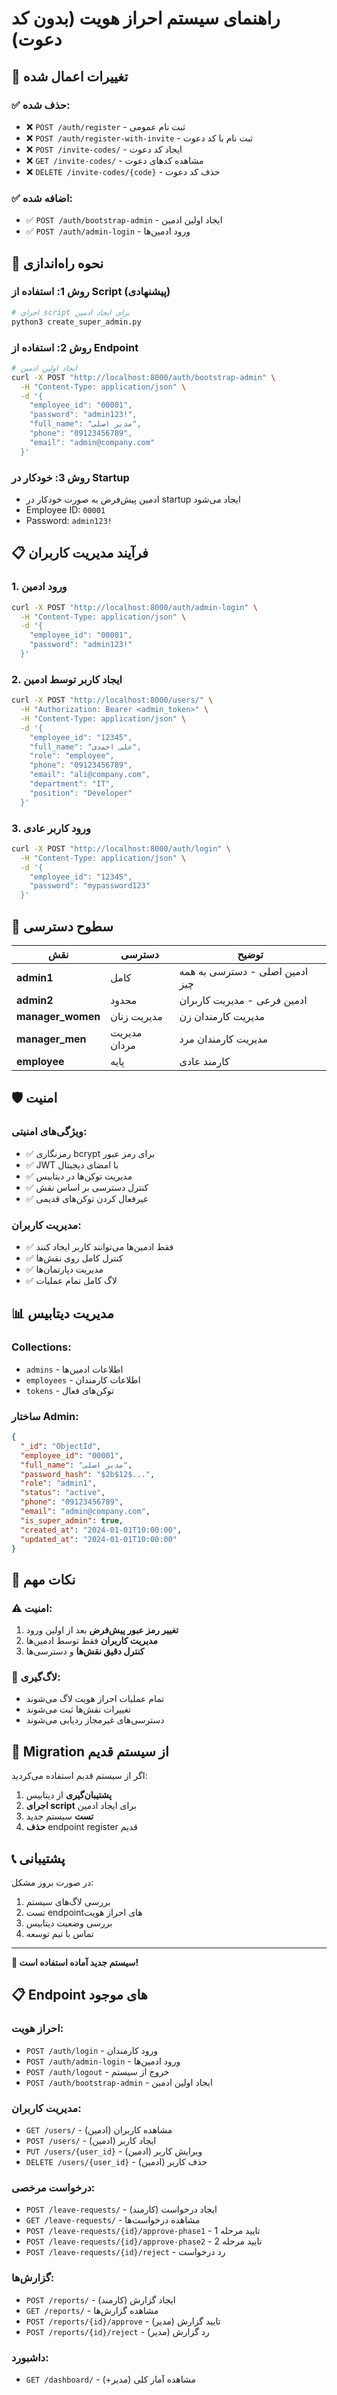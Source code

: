 # راهنمای سیستم احراز هویت (بدون کد دعوت)

## 🚀 **تغییرات اعمال شده**

### ✅ **حذف شده:**
- ❌ `POST /auth/register` - ثبت نام عمومی
- ❌ `POST /auth/register-with-invite` - ثبت نام با کد دعوت
- ❌ `POST /invite-codes/` - ایجاد کد دعوت
- ❌ `GET /invite-codes/` - مشاهده کدهای دعوت
- ❌ `DELETE /invite-codes/{code}` - حذف کد دعوت

### ✅ **اضافه شده:**
- ✅ `POST /auth/bootstrap-admin` - ایجاد اولین ادمین
- ✅ `POST /auth/admin-login` - ورود ادمین‌ها

## 🔧 **نحوه راه‌اندازی**

### **روش 1: استفاده از Script (پیشنهادی)**
```bash
# اجرای script برای ایجاد ادمین
python3 create_super_admin.py
```

### **روش 2: استفاده از Endpoint**
```bash
# ایجاد اولین ادمین
curl -X POST "http://localhost:8000/auth/bootstrap-admin" \
  -H "Content-Type: application/json" \
  -d '{
    "employee_id": "00001",
    "password": "admin123!",
    "full_name": "مدیر اصلی",
    "phone": "09123456789",
    "email": "admin@company.com"
  }'
```

### **روش 3: خودکار در Startup**
- ادمین پیش‌فرض به صورت خودکار در startup ایجاد می‌شود
- Employee ID: `00001`
- Password: `admin123!`

## 📋 **فرآیند مدیریت کاربران**

### **1. ورود ادمین**
```bash
curl -X POST "http://localhost:8000/auth/admin-login" \
  -H "Content-Type: application/json" \
  -d '{
    "employee_id": "00001",
    "password": "admin123!"
  }'
```

### **2. ایجاد کاربر توسط ادمین**
```bash
curl -X POST "http://localhost:8000/users/" \
  -H "Authorization: Bearer <admin_token>" \
  -H "Content-Type: application/json" \
  -d '{
    "employee_id": "12345",
    "full_name": "علی احمدی",
    "role": "employee",
    "phone": "09123456789",
    "email": "ali@company.com",
    "department": "IT",
    "position": "Developer"
  }'
```

### **3. ورود کاربر عادی**
```bash
curl -X POST "http://localhost:8000/auth/login" \
  -H "Content-Type: application/json" \
  -d '{
    "employee_id": "12345",
    "password": "mypassword123"
  }'
```

## 🔐 **سطوح دسترسی**

| نقش | دسترسی | توضیح |
|-----|---------|-------|
| **admin1** | کامل | ادمین اصلی - دسترسی به همه چیز |
| **admin2** | محدود | ادمین فرعی - مدیریت کاربران |
| **manager_women** | مدیریت زنان | مدیریت کارمندان زن |
| **manager_men** | مدیریت مردان | مدیریت کارمندان مرد |
| **employee** | پایه | کارمند عادی |

## 🛡️ **امنیت**

### **ویژگی‌های امنیتی:**
- ✅ رمزنگاری bcrypt برای رمز عبور
- ✅ JWT با امضای دیجیتال
- ✅ مدیریت توکن‌ها در دیتابیس
- ✅ کنترل دسترسی بر اساس نقش
- ✅ غیرفعال کردن توکن‌های قدیمی

### **مدیریت کاربران:**
- ✅ فقط ادمین‌ها می‌توانند کاربر ایجاد کنند
- ✅ کنترل کامل روی نقش‌ها
- ✅ مدیریت دپارتمان‌ها
- ✅ لاگ کامل تمام عملیات

## 📊 **مدیریت دیتابیس**

### **Collections:**
- `admins` - اطلاعات ادمین‌ها
- `employees` - اطلاعات کارمندان
- `tokens` - توکن‌های فعال

### **ساختار Admin:**
```json
{
  "_id": "ObjectId",
  "employee_id": "00001",
  "full_name": "مدیر اصلی",
  "password_hash": "$2b$12$...",
  "role": "admin1",
  "status": "active",
  "phone": "09123456789",
  "email": "admin@company.com",
  "is_super_admin": true,
  "created_at": "2024-01-01T10:00:00",
  "updated_at": "2024-01-01T10:00:00"
}
```

## 🚨 **نکات مهم**

### **⚠️ امنیت:**
1. **تغییر رمز عبور پیش‌فرض** بعد از اولین ورود
2. **مدیریت کاربران** فقط توسط ادمین‌ها
3. **کنترل دقیق نقش‌ها** و دسترسی‌ها

### **📝 لاگ‌گیری:**
- تمام عملیات احراز هویت لاگ می‌شوند
- تغییرات نقش‌ها ثبت می‌شوند
- دسترسی‌های غیرمجاز ردیابی می‌شوند

## 🔄 **Migration از سیستم قدیم**

اگر از سیستم قدیم استفاده می‌کردید:

1. **پشتیبان‌گیری** از دیتابیس
2. **اجرای script** برای ایجاد ادمین
3. **تست** سیستم جدید
4. **حذف** endpoint register قدیم

## 📞 **پشتیبانی**

در صورت بروز مشکل:
1. بررسی لاگ‌های سیستم
2. تست endpoint‌های احراز هویت
3. بررسی وضعیت دیتابیس
4. تماس با تیم توسعه

---

**🎉 سیستم جدید آماده استفاده است!**

## 📋 **Endpoint های موجود**

### **احراز هویت:**
- `POST /auth/login` - ورود کارمندان
- `POST /auth/admin-login` - ورود ادمین‌ها
- `POST /auth/logout` - خروج از سیستم
- `POST /auth/bootstrap-admin` - ایجاد اولین ادمین

### **مدیریت کاربران:**
- `GET /users/` - مشاهده کاربران (ادمین)
- `POST /users/` - ایجاد کاربر (ادمین)
- `PUT /users/{user_id}` - ویرایش کاربر (ادمین)
- `DELETE /users/{user_id}` - حذف کاربر (ادمین)

### **درخواست مرخصی:**
- `POST /leave-requests/` - ایجاد درخواست (کارمند)
- `GET /leave-requests/` - مشاهده درخواست‌ها
- `POST /leave-requests/{id}/approve-phase1` - تایید مرحله 1
- `POST /leave-requests/{id}/approve-phase2` - تایید مرحله 2
- `POST /leave-requests/{id}/reject` - رد درخواست

### **گزارش‌ها:**
- `POST /reports/` - ایجاد گزارش (کارمند)
- `GET /reports/` - مشاهده گزارش‌ها
- `POST /reports/{id}/approve` - تایید گزارش (مدیر)
- `POST /reports/{id}/reject` - رد گزارش (مدیر)

### **داشبورد:**
- `GET /dashboard/` - مشاهده آمار کلی (مدیر+)
